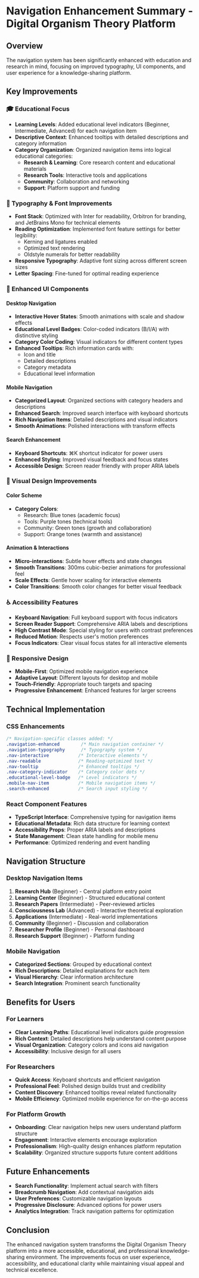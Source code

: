 # Navigation Enhancement Summary - Digital Organism Theory Platform

## Overview

The navigation system has been significantly enhanced with education and research in mind, focusing on improved typography, UI components, and user experience for a knowledge-sharing platform.

## Key Improvements

### 🎓 Educational Focus

- **Learning Levels**: Added educational level indicators (Beginner, Intermediate, Advanced) for each navigation item
- **Descriptive Context**: Enhanced tooltips with detailed descriptions and category information
- **Category Organization**: Organized navigation items into logical educational categories:
  - **Research & Learning**: Core research content and educational materials
  - **Research Tools**: Interactive tools and applications
  - **Community**: Collaboration and networking
  - **Support**: Platform support and funding

### 🎨 Typography & Font Improvements

- **Font Stack**: Optimized with Inter for readability, Orbitron for branding, and JetBrains Mono for technical elements
- **Reading Optimization**: Implemented font feature settings for better legibility:
  - Kerning and ligatures enabled
  - Optimized text rendering
  - Oldstyle numerals for better readability
- **Responsive Typography**: Adaptive font sizing across different screen sizes
- **Letter Spacing**: Fine-tuned for optimal reading experience

### 🎯 Enhanced UI Components

#### Desktop Navigation

- **Interactive Hover States**: Smooth animations with scale and shadow effects
- **Educational Level Badges**: Color-coded indicators (B/I/A) with distinctive styling
- **Category Color Coding**: Visual indicators for different content types
- **Enhanced Tooltips**: Rich information cards with:
  - Icon and title
  - Detailed descriptions
  - Category metadata
  - Educational level information

#### Mobile Navigation

- **Categorized Layout**: Organized sections with category headers and descriptions
- **Enhanced Search**: Improved search interface with keyboard shortcuts
- **Rich Navigation Items**: Detailed descriptions and visual indicators
- **Smooth Animations**: Polished interactions with transform effects

#### Search Enhancement

- **Keyboard Shortcuts**: ⌘K shortcut indicator for power users
- **Enhanced Styling**: Improved visual feedback and focus states
- **Accessible Design**: Screen reader friendly with proper ARIA labels

### 🎨 Visual Design Improvements

#### Color Scheme

- **Category Colors**:
  - Research: Blue tones (academic focus)
  - Tools: Purple tones (technical tools)
  - Community: Green tones (growth and collaboration)
  - Support: Orange tones (warmth and assistance)

#### Animation & Interactions

- **Micro-interactions**: Subtle hover effects and state changes
- **Smooth Transitions**: 300ms cubic-bezier animations for professional feel
- **Scale Effects**: Gentle hover scaling for interactive elements
- **Color Transitions**: Smooth color changes for better visual feedback

### ♿ Accessibility Features

- **Keyboard Navigation**: Full keyboard support with focus indicators
- **Screen Reader Support**: Comprehensive ARIA labels and descriptions
- **High Contrast Mode**: Special styling for users with contrast preferences
- **Reduced Motion**: Respects user's motion preferences
- **Focus Indicators**: Clear visual focus states for all interactive elements

### 📱 Responsive Design

- **Mobile-First**: Optimized mobile navigation experience
- **Adaptive Layout**: Different layouts for desktop and mobile
- **Touch-Friendly**: Appropriate touch targets and spacing
- **Progressive Enhancement**: Enhanced features for larger screens

## Technical Implementation

### CSS Enhancements

```css
/* Navigation-specific classes added: */
.navigation-enhanced        /* Main navigation container */
.navigation-typography      /* Typography system */
.nav-interactive           /* Interactive elements */
.nav-readable              /* Reading-optimized text */
.nav-tooltip               /* Enhanced tooltips */
.nav-category-indicator    /* Category color dots */
.educational-level-badge   /* Level indicators */
.mobile-nav-item           /* Mobile navigation items */
.search-enhanced           /* Search input styling */
```

### React Component Features

- **TypeScript Interface**: Comprehensive typing for navigation items
- **Educational Metadata**: Rich data structure for learning context
- **Accessibility Props**: Proper ARIA labels and descriptions
- **State Management**: Clean state handling for mobile menu
- **Performance**: Optimized rendering and event handling

## Navigation Structure

### Desktop Navigation Items

1. **Research Hub** (Beginner) - Central platform entry point
2. **Learning Center** (Beginner) - Structured educational content
3. **Research Papers** (Intermediate) - Peer-reviewed articles
4. **Consciousness Lab** (Advanced) - Interactive theoretical exploration
5. **Applications** (Intermediate) - Real-world implementations
6. **Community** (Beginner) - Discussion and collaboration
7. **Researcher Profile** (Beginner) - Personal dashboard
8. **Research Support** (Beginner) - Platform funding

### Mobile Navigation

- **Categorized Sections**: Grouped by educational context
- **Rich Descriptions**: Detailed explanations for each item
- **Visual Hierarchy**: Clear information architecture
- **Search Integration**: Prominent search functionality

## Benefits for Users

### For Learners

- **Clear Learning Paths**: Educational level indicators guide progression
- **Rich Context**: Detailed descriptions help understand content purpose
- **Visual Organization**: Category colors and icons aid navigation
- **Accessibility**: Inclusive design for all users

### For Researchers

- **Quick Access**: Keyboard shortcuts and efficient navigation
- **Professional Feel**: Polished design builds trust and credibility
- **Content Discovery**: Enhanced tooltips reveal related functionality
- **Mobile Efficiency**: Optimized mobile experience for on-the-go access

### For Platform Growth

- **Onboarding**: Clear navigation helps new users understand platform structure
- **Engagement**: Interactive elements encourage exploration
- **Professionalism**: High-quality design enhances platform reputation
- **Scalability**: Organized structure supports future content additions

## Future Enhancements

- **Search Functionality**: Implement actual search with filters
- **Breadcrumb Navigation**: Add contextual navigation aids
- **User Preferences**: Customizable navigation layouts
- **Progressive Disclosure**: Advanced options for power users
- **Analytics Integration**: Track navigation patterns for optimization

## Conclusion

The enhanced navigation system transforms the Digital Organism Theory platform into a more accessible, educational, and professional knowledge-sharing environment. The improvements focus on user experience, accessibility, and educational clarity while maintaining visual appeal and technical excellence.
